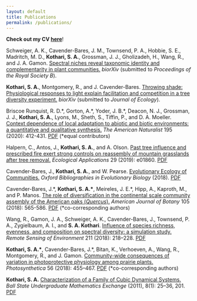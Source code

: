 ```yaml
---
layout: default
title: Publications
permalink: /publications/
---
```


__Check out my CV [here](/Documents/Kothari_CV3_GRAD8101_v3.pdf)__!

Schweiger, A. K., Cavender-Bares, J. M., Townsend, P. A., Hobbie, S. E., Madritch, M. D., __Kothari, S. A.__, Grossman, J. J., Gholizadeh, H., Wang, R., and J. A. Gamon. [Spectral niches reveal taxonomic identity and complementarity in plant communities.](https://www.biorxiv.org/content/10.1101/2020.04.24.060483v1) *biorXiv* (submitted to _Proceedings of the Royal Society B_).

__Kothari, S. A.__, Montgomery, R., and J. Cavender-Bares. [Throwing shade: Physiological responses to light explain facilitation and competition in a tree diversity experiment.](https://www.biorxiv.org/content/10.1101/845701v3) *biorXiv* (submitted to _Journal of Ecology_).

Briscoe Runquist, R. D.\*, Gorton, A.\*, Yoder, J. B.\*, Deacon, N. J., Grossman, J. J., __Kothari, S. A.__, Lyons, M., Sheth, S., Tiffin, P., and D. A. Moeller. [Context dependence of local adaptation to abiotic and biotic environments: a quantitative and qualitative synthesis.](https://www.journals.uchicago.edu/doi/pdfplus/10.1086/707322) _The American Naturalist_ 195 (2020): 412-431. [PDF](/Documents/RunquistetalAmNat2020.pdf) (\*equal contributors)

Halpern, C., Antos, J., __Kothari, S. A.__, and A. Olson. [Past tree influence and prescribed fire exert strong controls on reassembly of mountain grasslands after tree removal.](https://esajournals.onlinelibrary.wiley.com/doi/10.1002/eap.1860) _Ecological Applications_ 29 (2019): e01860. [PDF](/Documents/HalpernetalEcoApps2019.pdf)

Cavender-Bares, J., __Kothari, S. A.__, and W. Pearse. [Evolutionary Ecology of Communities.](http://www.oxfordbibliographies.com/view/document/obo-9780199941728/obo-9780199941728-0111.xml) _Oxford Bibliographies in Evolutionary Biology_ (2018). [PDF](/Documents/JCBetalOBEB2018.pdf)

Cavender-Bares, J.\*, __Kothari, S. A.\*__, Meireles, J. E.\*, Hipp, A., Kaproth, M., and P. Manos. [The role of diversification in the continental scale community assembly of the American oaks (_Quercus_).](https://bsapubs.onlinelibrary.wiley.com/doi/full/10.1002/ajb2.1049) _American Journal of Botany_ 105 (2018): 565-586. [PDF](/Documents/JCBetalAJB2018.pdf)
(\*co-corresponding authors)

Wang, R., Gamon, J. A., Schweiger, A. K., Cavender-Bares, J., Townsend, P. A., Zygielbaum, A. I., and __S. A. Kothari__. [Influence of species richness, evenness, and composition on spectral diversity: a simulation study.](https://www.sciencedirect.com/science/article/pii/S003442571830155X) _Remote Sensing of Environment_ 211 (2018): 218–228. [PDF](/Documents/WangetalRemSensEnv2018.pdf)

__Kothari, S. A.\*__, Cavender-Bares, J.\*, Bitan, K., Verhoeven, A., Wang, R., Montgomery, R., and J. Gamon. [Community-wide consequences of variation in photoprotective physiology among prairie plants.](https://link.springer.com/article/10.1007/s11099-018-0777-9) _Photosynthetica_ 56 (2018): 455–467. [PDF](/Documents/KotharietalPhotosynthetica2018.pdf)
(\*co-corresponding authors)

__Kothari, S. A.__ [Characterization of a Family of Cubic Dynamical Systems.](https://lib.bsu.edu/beneficencepress/mathexchange/08-01/) _Ball State Undergraduate Mathematics Exchange_ (2011), 8(1): 25–36, 201. [PDF](Documents/KothariBSUME2011.pdf)
